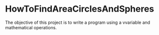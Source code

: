 # HowToFindAreaCirclesAndSpheres
The objective of this project is to write a program using a vvariable and mathematical operations. 

